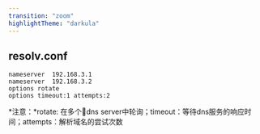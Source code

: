 ```yaml
---
transition: "zoom"
highlightTheme: "darkula"
---
```


## resolv.conf

```
nameserver  192.168.3.1
nameserver  192.168.3.2
options rotate
options timeout:1 attempts:2
```
*注意：*rotate: 在多个dns server中轮询；timeout：等待dns服务的响应时间；attempts：解析域名的尝试次数